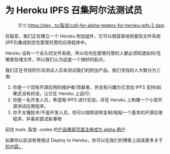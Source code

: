 # 为 Heroku IPFS 召集阿尔法测试员

> 原文:[https://dev . to/裂变/call-for-alpha-testers-for-heroku-ipfs-2 dam](https://dev.to/fission/call-for-alpha-testers-for-heroku-ipfs-2dam)

在裂变，我们正在建立一个 Heroku 附加组件，它可以很容易地将星际文件系统(IPFS)集成到您在那里托管的应用程序中。

Heroku 没有一个永久的文件系统，所以任何在那里托管的人都必须知道如何/在哪里存储文件，所以我们认为这是一个很好的起点。

我们正在寻找阿尔法测试人员来测试我们的附加产品。我们寻找的人大致分为三类:

1.  你是一个现有开源应用的维护者/贡献者，并且有兴趣为它添加 IPFS 支持(如果还没有的话，让它在 Heroku 上运行)
2.  你是一名开发人员，希望用 IPFS 进行实验，并在 Heroku 上构建一个小型开源测试应用程序。
3.  你不太懂技术/不是开发人员，但可以按照说明复制/粘贴一个基本的开源应用程序，并喜欢尝试新事物

前往 tools .裂变. codes 的[产品搜索页面注册成为 alpha 用户](https://tools.fission.codes/)

如果你以前没有使用过 Deploy to Heroku，你可以在我们的博客上阅读更多关于[的内容。](https://blog.fission.codes/call-for-alpha-testers-heroku-ipfs-add-on/)